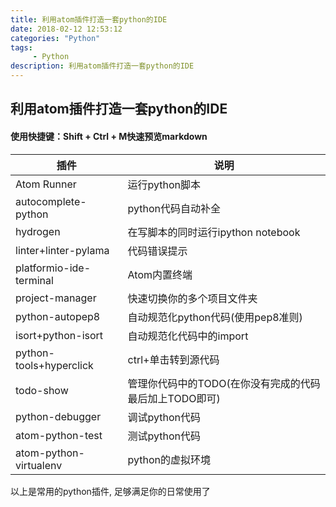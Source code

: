```yaml
---
title: 利用atom插件打造一套python的IDE
date: 2018-02-12 12:53:12
categories: "Python"
tags:
     - Python
description: 利用atom插件打造一套python的IDE
---
```


## 利用atom插件打造一套python的IDE
#### 使用快捷键：Shift + Ctrl + M快速预览markdown

插件 | 说明
-------|-------------------------------
Atom Runner | 运行python脚本
autocomplete-python | python代码自动补全
hydrogen | 在写脚本的同时运行ipython notebook
linter+linter-pylama | 代码错误提示
platformio-ide-terminal | Atom内置终端
project-manager | 快速切换你的多个项目文件夹
python-autopep8 | 自动规范化python代码(使用pep8准则)
isort+python-isort | 自动规范化代码中的import
python-tools+hyperclick | ctrl+单击转到源代码
todo-show | 管理你代码中的TODO(在你没有完成的代码最后加上TODO即可)
python-debugger | 调试python代码
atom-python-test | 测试python代码
atom-python-virtualenv | python的虚拟环境

以上是常用的python插件, 足够满足你的日常使用了
